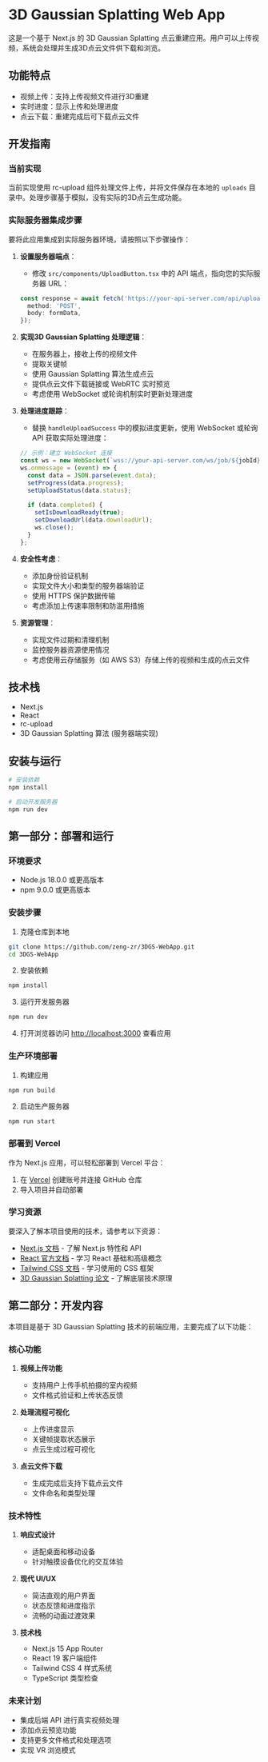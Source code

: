 # 3D Gaussian Splatting Web App

这是一个基于 Next.js 的 3D Gaussian Splatting 点云重建应用。用户可以上传视频，系统会处理并生成3D点云文件供下载和浏览。

## 功能特点

- 视频上传：支持上传视频文件进行3D重建
- 实时进度：显示上传和处理进度
- 点云下载：重建完成后可下载点云文件

## 开发指南

### 当前实现

当前实现使用 rc-upload 组件处理文件上传，并将文件保存在本地的 `uploads` 目录中。处理步骤基于模拟，没有实际的3D点云生成功能。

### 实际服务器集成步骤

要将此应用集成到实际服务器环境，请按照以下步骤操作：

1. **设置服务器端点**：
   - 修改 `src/components/UploadButton.tsx` 中的 API 端点，指向您的实际服务器 URL：
   ```typescript
   const response = await fetch('https://your-api-server.com/api/upload', {
     method: 'POST',
     body: formData,
   });
   ```

2. **实现3D Gaussian Splatting 处理逻辑**：
   - 在服务器上，接收上传的视频文件
   - 提取关键帧
   - 使用 Gaussian Splatting 算法生成点云
   - 提供点云文件下载链接或 WebRTC 实时预览
   - 考虑使用 WebSocket 或轮询机制实时更新处理进度

3. **处理进度跟踪**：
   - 替换 `handleUploadSuccess` 中的模拟进度更新，使用 WebSocket 或轮询 API 获取实际处理进度：
   ```typescript
   // 示例：建立 WebSocket 连接
   const ws = new WebSocket(`wss://your-api-server.com/ws/job/${jobId}`);
   ws.onmessage = (event) => {
     const data = JSON.parse(event.data);
     setProgress(data.progress);
     setUploadStatus(data.status);
     
     if (data.completed) {
       setIsDownloadReady(true);
       setDownloadUrl(data.downloadUrl);
       ws.close();
     }
   };
   ```

4. **安全性考虑**：
   - 添加身份验证机制
   - 实现文件大小和类型的服务器端验证
   - 使用 HTTPS 保护数据传输
   - 考虑添加上传速率限制和防滥用措施

5. **资源管理**：
   - 实现文件过期和清理机制
   - 监控服务器资源使用情况
   - 考虑使用云存储服务（如 AWS S3）存储上传的视频和生成的点云文件

## 技术栈

- Next.js
- React
- rc-upload
- 3D Gaussian Splatting 算法 (服务器端实现)

## 安装与运行

```bash
# 安装依赖
npm install

# 启动开发服务器
npm run dev
```

## 第一部分：部署和运行

### 环境要求

- Node.js 18.0.0 或更高版本
- npm 9.0.0 或更高版本

### 安装步骤

1. 克隆仓库到本地
```bash
git clone https://github.com/zeng-zr/3DGS-WebApp.git
cd 3DGS-WebApp
```

2. 安装依赖
```bash
npm install
```

3. 运行开发服务器
```bash
npm run dev
```

4. 打开浏览器访问 [http://localhost:3000](http://localhost:3000) 查看应用

### 生产环境部署

1. 构建应用
```bash
npm run build
```

2. 启动生产服务器
```bash
npm run start
```

### 部署到 Vercel

作为 Next.js 应用，可以轻松部署到 Vercel 平台：

1. 在 [Vercel](https://vercel.com) 创建账号并连接 GitHub 仓库
2. 导入项目并自动部署

### 学习资源

要深入了解本项目使用的技术，请参考以下资源：

- [Next.js 文档](https://nextjs.org/docs) - 了解 Next.js 特性和 API
- [React 官方文档](https://react.dev) - 学习 React 基础和高级概念
- [Tailwind CSS 文档](https://tailwindcss.com/docs) - 学习使用的 CSS 框架
- [3D Gaussian Splatting 论文](https://repo-sam.inria.fr/fungraph/3d-gaussian-splatting/) - 了解底层技术原理

## 第二部分：开发内容

本项目是基于 3D Gaussian Splatting 技术的前端应用，主要完成了以下功能：

### 核心功能

1. **视频上传功能**
   - 支持用户上传手机拍摄的室内视频
   - 文件格式验证和上传状态反馈

2. **处理流程可视化**
   - 上传进度显示
   - 关键帧提取状态展示
   - 点云生成过程可视化

3. **点云文件下载**
   - 生成完成后支持下载点云文件
   - 文件命名和类型处理

### 技术特性

1. **响应式设计**
   - 适配桌面和移动设备
   - 针对触摸设备优化的交互体验

2. **现代 UI/UX**
   - 简洁直观的用户界面
   - 状态反馈和进度指示
   - 流畅的动画过渡效果

3. **技术栈**
   - Next.js 15 App Router
   - React 19 客户端组件
   - Tailwind CSS 4 样式系统
   - TypeScript 类型检查

### 未来计划

- 集成后端 API 进行真实视频处理
- 添加点云预览功能
- 支持更多文件格式和处理选项
- 实现 VR 浏览模式

